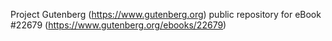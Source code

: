 Project Gutenberg (https://www.gutenberg.org) public repository for eBook #22679 (https://www.gutenberg.org/ebooks/22679)
